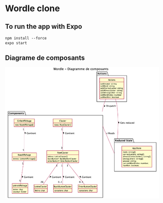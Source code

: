 # Wordle clone

## To run the app with Expo

```
npm install --force
expo start
```

## Diagrame de composants

![Diagrame de composants](./doc/MDD.png)